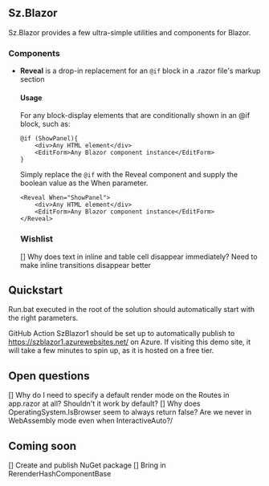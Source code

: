 ## Sz.Blazor

Sz.Blazor provides a few ultra-simple utilities and components for Blazor.

### Components

- **Reveal** is a drop-in replacement for an `@if` block in a .razor file's markup section

  #### Usage
  For any block-display elements that are conditionally shown in an @if block, such as:
  ```razor
  @if (ShowPanel){
	  <div>Any HTML element</div>
	  <EditForm>Any Blazor component instance</EditForm>
  }
  ```
  Simply replace the `@if` with the Reveal component and supply the boolean
  value as the When parameter.
  ```razor
  <Reveal When="ShowPanel">
	  <div>Any HTML element</div>
	  <EditForm>Any Blazor component instance</EditForm>
  </Reveal>
  ```

  ### Wishlist
  [] Why does text in inline and table cell disappear immediately? Need to make inline transitions disappear better

## Quickstart

Run.bat executed in the root of the solution should automatically start with the right parameters.

GitHub Action SzBlazor1 should be set up to automatically publish to https://szblazor1.azurewebsites.net/ on Azure.
If visiting this demo site, it will take a few minutes to spin up, as it is hosted on a free tier.

## Open questions
[] Why do I need to specify a default render mode on the Routes in app.razor at all?  Shouldn't it work by default?
[] Why does OperatingSystem.IsBrowser seem to always return false?  Are we never in WebAssembly mode even when InteractiveAuto?/

## Coming soon
[] Create and publish NuGet package
[] Bring in RerenderHashComponentBase
